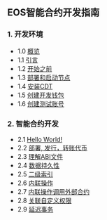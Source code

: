 ## EOS智能合约开发指南
### 1. 开发环境
   - 1.0 [概览](1.0.md)
   - 1.1 [引言](1.1.md)
   - 1.2 [开始之前](1.2.md)
   - 1.3 [部署和启动节点](1.3.md)
   - 1.4 [安装CDT](1.4.md)
   - 1.5 [创建开发钱包](1.5.md)
   - 1.6 [创建测试账号](1.6.md)
### 2. 智能合约开发
   - 2.1 [Hello World!](2.1.md)
   - 2.2 [部署, 发行，转账代币](2.2.md)
   - 2.3 [理解ABI文件](2.3.md)
   - 2.4 [数据持久性](2.4.md)
   - 2.5 [二级索引](2.5.md)
   - 2.6 [内联操作](2.6.md)
   - 2.7 [内联操作调用外部合约](2.7.md)
   - 2.8 [关联自定义权限](2.8.md)
   - 2.9 [延迟事务](2.9.md)
